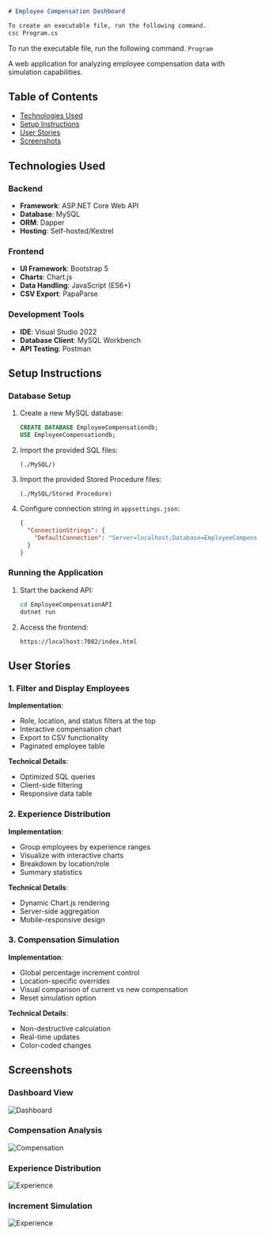 ```markdown
# Employee Compensation Dashboard

To create an executable file, run the following command.
csc Program.cs
```

To run the executable file, run the following command.
``` Program ```

A web application for analyzing employee compensation data with simulation capabilities.

## Table of Contents
- [Technologies Used](#technologies-used)
- [Setup Instructions](#setup-instructions)
- [User Stories](#user-stories)
- [Screenshots](#screenshots)

## Technologies Used

### Backend
- **Framework**: ASP.NET Core Web API
- **Database**: MySQL
- **ORM**: Dapper
- **Hosting**: Self-hosted/Kestrel

### Frontend
- **UI Framework**: Bootstrap 5
- **Charts**: Chart.js
- **Data Handling**: JavaScript (ES6+)
- **CSV Export**: PapaParse

### Development Tools
- **IDE**: Visual Studio 2022
- **Database Client**: MySQL Workbench
- **API Testing**: Postman

## Setup Instructions

### Database Setup
1. Create a new MySQL database:
   ```sql
   CREATE DATABASE EmployeeCompensationdb;
   USE EmployeeCompensationdb;
   ```

2. Import the provided SQL files:
   ```folder
   (./MySQL/)
   ```
3. Import the provided Stored Procedure files:
   ```folder
   (./MySQL/Stored Procedure)
   ```
4. Configure connection string in `appsettings.json`:
   ```json
   {
     "ConnectionStrings": {
       "DefaultConnection": "Server=localhost;Database=EmployeeCompensationdb;Uid=root;Pwd=NT@wfeeqA07;"
     }
   }
   ```

### Running the Application
1. Start the backend API:
   ```bash
   cd EmployeeCompensationAPI
   dotnet run
   ```

2. Access the frontend:
   ```
   https://localhost:7082/index.html
   ```

## User Stories

### 1. Filter and Display Employees
**Implementation**:
- Role, location, and status filters at the top
- Interactive compensation chart
- Export to CSV functionality
- Paginated employee table

**Technical Details**:
- Optimized SQL queries
- Client-side filtering
- Responsive data table

### 2. Experience Distribution
**Implementation**:
- Group employees by experience ranges
- Visualize with interactive charts
- Breakdown by location/role
- Summary statistics

**Technical Details**:
- Dynamic Chart.js rendering
- Server-side aggregation
- Mobile-responsive design

### 3. Compensation Simulation
**Implementation**:
- Global percentage increment control
- Location-specific overrides
- Visual comparison of current vs new compensation
- Reset simulation option

**Technical Details**:
- Non-destructive calculation
- Real-time updates
- Color-coded changes

## Screenshots

### Dashboard View
![Dashboard](./screenshots/dashboard.png)

### Compensation Analysis
![Compensation](./screenshots/compensation.png)

### Experience Distribution
![Experience](./screenshots/experience.png)

### Increment Simulation
![Experience](./screenshots/increment.png)

```
